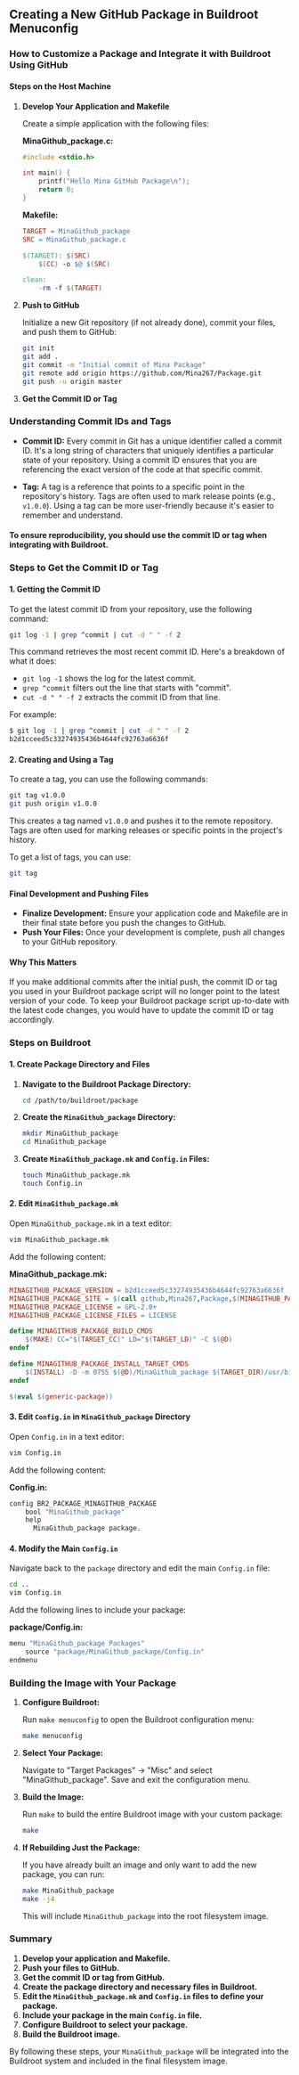 ## Creating a New GitHub Package in Buildroot Menuconfig

### How to Customize a Package and Integrate it with Buildroot Using GitHub

#### Steps on the Host Machine

1. **Develop Your Application and Makefile**

   Create a simple application with the following files:

   **MinaGithub_package.c:**
   ```c
   #include <stdio.h>

   int main() {
       printf("Hello Mina GitHub Package\n");
       return 0;
   }
   ```

   **Makefile:**
   ```makefile
   TARGET = MinaGithub_package
   SRC = MinaGithub_package.c

   $(TARGET): $(SRC)
       $(CC) -o $@ $(SRC)

   clean:
       -rm -f $(TARGET)
   ```

2. **Push to GitHub**

   Initialize a new Git repository (if not already done), commit your files, and push them to GitHub:
   ```sh
   git init
   git add .
   git commit -m "Initial commit of Mina Package"
   git remote add origin https://github.com/Mina267/Package.git
   git push -u origin master
   ```

3. **Get the Commit ID or Tag**
### Understanding Commit IDs and Tags

- **Commit ID:** Every commit in Git has a unique identifier called a commit ID. It's a long string of characters that uniquely identifies a particular state of your repository. Using a commit ID ensures that you are referencing the exact version of the code at that specific commit.
  
- **Tag:** A tag is a reference that points to a specific point in the repository's history. Tags are often used to mark release points (e.g., `v1.0.0`). Using a tag can be more user-friendly because it's easier to remember and understand.

#### To ensure reproducibility, you should use the commit ID or tag when integrating with Buildroot.

### Steps to Get the Commit ID or Tag

#### 1. Getting the Commit ID

To get the latest commit ID from your repository, use the following command:

```sh
git log -1 | grep ^commit | cut -d " " -f 2
```

This command retrieves the most recent commit ID. Here's a breakdown of what it does:
- `git log -1` shows the log for the latest commit.
- `grep ^commit` filters out the line that starts with "commit".
- `cut -d " " -f 2` extracts the commit ID from that line.

For example:
```sh
$ git log -1 | grep ^commit | cut -d " " -f 2
b2d1cceed5c33274935436b4644fc92763a6636f
```

#### 2. Creating and Using a Tag

To create a tag, you can use the following commands:
```sh
git tag v1.0.0
git push origin v1.0.0
```

This creates a tag named `v1.0.0` and pushes it to the remote repository. Tags are often used for marking releases or specific points in the project's history.

To get a list of tags, you can use:
```sh
git tag
```

#### Final Development and Pushing Files

- **Finalize Development:** Ensure your application code and Makefile are in their final state before you push the changes to GitHub.
- **Push Your Files:** Once your development is complete, push all changes to your GitHub repository.

#### Why This Matters

If you make additional commits after the initial push, the commit ID or tag you used in your Buildroot package script will no longer point to the latest version of your code. To keep your Buildroot package script up-to-date with the latest code changes, you would have to update the commit ID or tag accordingly.

### Steps on Buildroot

#### 1. Create Package Directory and Files

1. **Navigate to the Buildroot Package Directory:**

   ```sh
   cd /path/to/buildroot/package
   ```

2. **Create the `MinaGithub_package` Directory:**

   ```sh
   mkdir MinaGithub_package
   cd MinaGithub_package
   ```

3. **Create `MinaGithub_package.mk` and `Config.in` Files:**

   ```sh
   touch MinaGithub_package.mk
   touch Config.in
   ```

#### 2. Edit `MinaGithub_package.mk`

Open `MinaGithub_package.mk` in a text editor:

```sh
vim MinaGithub_package.mk
```

Add the following content:

**MinaGithub_package.mk:**
```makefile
MINAGITHUB_PACKAGE_VERSION = b2d1cceed5c33274935436b4644fc92763a6636f
MINAGITHUB_PACKAGE_SITE = $(call github,Mina267,Package,$(MINAGITHUB_PACKAGE_VERSION))
MINAGITHUB_PACKAGE_LICENSE = GPL-2.0+
MINAGITHUB_PACKAGE_LICENSE_FILES = LICENSE

define MINAGITHUB_PACKAGE_BUILD_CMDS
    $(MAKE) CC="$(TARGET_CC)" LD="$(TARGET_LD)" -C $(@D)
endef

define MINAGITHUB_PACKAGE_INSTALL_TARGET_CMDS
    $(INSTALL) -D -m 0755 $(@D)/MinaGithub_package $(TARGET_DIR)/usr/bin
endef

$(eval $(generic-package))
```

#### 3. Edit `Config.in` in `MinaGithub_package` Directory

Open `Config.in` in a text editor:

```sh
vim Config.in
```

Add the following content:

**Config.in:**
```makefile
config BR2_PACKAGE_MINAGITHUB_PACKAGE
    bool "MinaGithub_package"
    help
      MinaGithub_package package.
```

#### 4. Modify the Main `Config.in`

Navigate back to the `package` directory and edit the main `Config.in` file:

```sh
cd ..
vim Config.in
```

Add the following lines to include your package:

**package/Config.in:**
```makefile
menu "MinaGithub_package Packages"
    source "package/MinaGithub_package/Config.in"
endmenu
```

### Building the Image with Your Package

1. **Configure Buildroot:**

   Run `make menuconfig` to open the Buildroot configuration menu:

   ```sh
   make menuconfig
   ```

2. **Select Your Package:**

   Navigate to "Target Packages" -> "Misc" and select "MinaGithub_package". Save and exit the configuration menu.

3. **Build the Image:**

   Run `make` to build the entire Buildroot image with your custom package:

   ```sh
   make
   ```

4. **If Rebuilding Just the Package:**

   If you have already built an image and only want to add the new package, you can run:

   ```sh
   make MinaGithub_package
   make -j4
   ```

   This will include `MinaGithub_package` into the root filesystem image.

### Summary

1. **Develop your application and Makefile.**
2. **Push your files to GitHub.**
3. **Get the commit ID or tag from GitHub.**
4. **Create the package directory and necessary files in Buildroot.**
5. **Edit the `MinaGithub_package.mk` and `Config.in` files to define your package.**
6. **Include your package in the main `Config.in` file.**
7. **Configure Buildroot to select your package.**
8. **Build the Buildroot image.**

By following these steps, your `MinaGithub_package` will be integrated into the Buildroot system and included in the final filesystem image.
